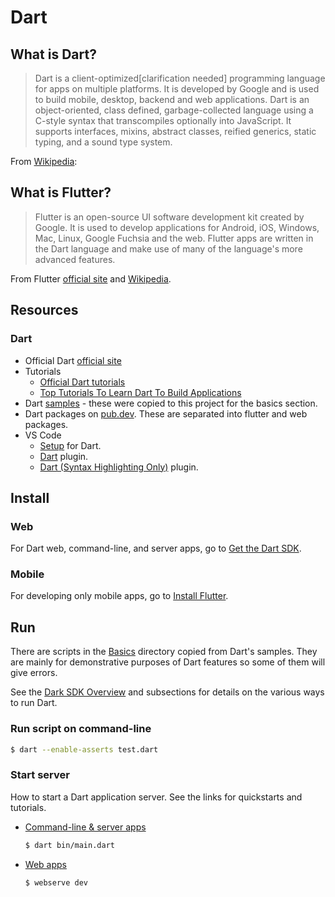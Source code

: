 # Dart


## What is Dart?

> Dart is a client-optimized[clarification needed] programming language for apps on multiple platforms. It is developed by Google and is used to build mobile, desktop, backend and web applications.
> Dart is an object-oriented, class defined, garbage-collected language using a C-style syntax that transcompiles optionally into JavaScript. It supports interfaces, mixins, abstract classes, reified generics, static typing, and a sound type system.

From [Wikipedia](https://en.wikipedia.org/wiki/Dart_(programming_language)):


## What is Flutter?

> Flutter is an open-source UI software development kit created by Google. It is used to develop applications for Android, iOS, Windows, Mac, Linux, Google Fuchsia and the web.
> Flutter apps are written in the Dart language and make use of many of the language's more advanced features.

From Flutter [official site](https://flutter.dev) and [Wikipedia](https://en.wikipedia.org/wiki/Flutter_(software)#Dart_platform).


## Resources

### Dart

- Official Dart [official site](https://dart.dev/)
- Tutorials
    - [Official Dart tutorials](https://dart.dev/tutorials)
    - [Top Tutorials To Learn Dart To Build Applications](https://medium.com/quick-code/top-tutorials-to-learn-dart-to-build-applications-262b946a3fc9)
- Dart [samples](https://dart.dev/samples) - these were copied to this project for the basics section.
- Dart packages on [pub.dev](https://pub.dev/). These are separated into flutter and web packages.
- VS Code
    - [Setup](https://dart.dev/tools/vs-code) for Dart.
    - [Dart](https://marketplace.visualstudio.com/items?itemName=Dart-Code.dart-code) plugin.
    - [Dart (Syntax Highlighting Only)](https://marketplace.visualstudio.com/items?itemName=oscarcs.dart-syntax-highlighting-only) plugin.


## Install

### Web

For Dart web, command-line, and server apps, go to [Get the Dart SDK](https://dart.dev/get-dart).

### Mobile

For developing only mobile apps, go to [Install Flutter](https://flutter.dev/docs/get-started/install).


## Run

There are scripts in the [Basics](Basics) directory copied from Dart's samples. They are mainly for demonstrative purposes of Dart features so some of them will give errors.

See the [Dark SDK Overview](https://dart.dev/tools/sdk) and subsections for details on the various ways to run Dart.

### Run script on command-line

```bash
$ dart --enable-asserts test.dart
```

### Start server

How to start a Dart application server. See the links for quickstarts and tutorials.

- [Command-line & server apps](https://dart.dev/server)
    ```bash
    $ dart bin/main.dart
    ```
- [Web apps](https://dart.dev/web)
    ```bash
    $ webserve dev
    ```
